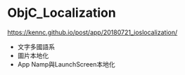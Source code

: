 # ObjC_Localization

https://kennc.github.io/post/app/20180721_ioslocalization/

- 文字多國語系
- 圖片本地化
- App Namp與LaunchScreen本地化

